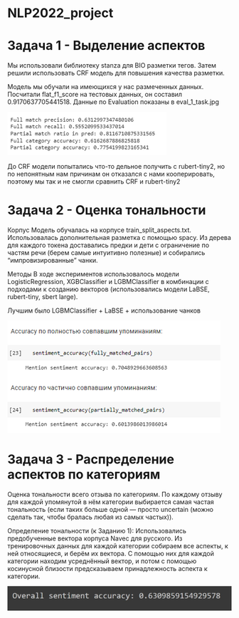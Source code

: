 # NLP2022_project

# Задача 1 - Выделение аспектов
Мы использовали библиотеку stanza для BIO разметки тегов. Затем решили использовать CRF модель для повышения качества разметки.

Модель мы обучали на имеющихся у нас размеченных данных. Посчитали flat_f1_score на тестовых данных, он составил 0.9170637705441518. Данные по Evaluation показаны в eval_1_task.jpg 

![alt text](https://github.com/IgorDyatlov/NLP2022_project/blob/main/eval_1_task.jpg)

До CRF модели попытались что-то дельное получить с rubert-tiny2, но по непонятным нам причинам он отказался с нами кооперировать, поэтому мы так и не смогли сравнить CRF и rubert-tiny2

# Задача 2 - Оценка тональности
Корпус
Модель обучалась на корпусе train_split_aspects.txt.
Использовалась дополнительная разметка с помощью spacy. Из дерева для каждого токена доставались предки и дети с ограничение по частям речи (берем самые интуитивно полезные) и собирались “импровизированные” чанки. 

Методы
В ходе экспериментов использовалось модели LogisticRegression, XGBClassifier и LGBMClassifier в комбинации с подходами к созданию векторов (использовались модели LaBSE, rubert-tiny, sbert large).

Лучшим было LGBMClassifier + LaBSE + использование чанков

![alt text](https://github.com/IgorDyatlov/NLP2022_project/blob/main/eval_2_task.png)

# Задача 3 - Распределение аспектов по категориям

Оценка тональности всего отзыва по категориям. По каждому отзыву для каждой упомянутой в нём категории выбирается самая частая тональность (если таких больше одной — просто uncertain (можно сделать так, чтобы бралась любая из самых частых)).

Определение тональности (к Заданию 1): Использовались предобученные вектора корпуса Navec для русского. Из тренировочных данных для каждой категории собираем все аспекты, к ней относящиеся, и берём их вектора. С помощью них для каждой категории находим усреднённый вектор, и потом с помощью косинусной близости предсказываем принадлежность аспекта к категории.

![alt text](https://github.com/IgorDyatlov/NLP2022_project/blob/main/eval_3_task.jpg)

